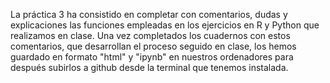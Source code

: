 La práctica 3 ha consistido en completar con comentarios, dudas y explicaciones las funciones empleadas en los ejercicios en R y Python que realizamos en clase. Una vez completados los cuadernos con estos comentarios, que desarrollan el proceso seguido en clase, los hemos guardado en formato "html" y "ipynb" en nuestros ordenadores para después subirlos a github desde la terminal que tenemos instalada.
